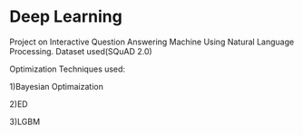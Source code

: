 # Deep Learning
Project on Interactive Question Answering Machine Using Natural Language Processing.
Dataset used(SQuAD 2.0)

Optimization Techniques used:

1)Bayesian Optimaization 

2)ED

3)LGBM 
